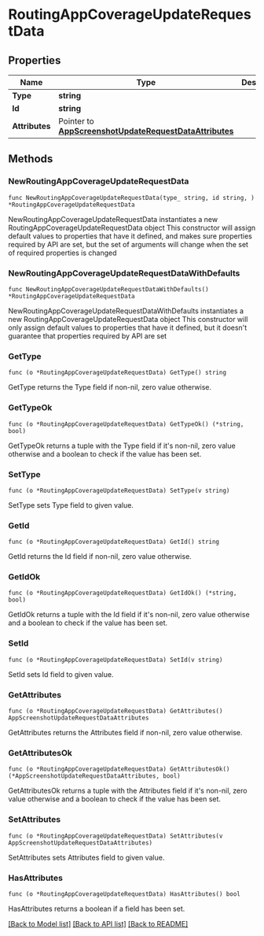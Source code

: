 # RoutingAppCoverageUpdateRequestData

## Properties

Name | Type | Description | Notes
------------ | ------------- | ------------- | -------------
**Type** | **string** |  | 
**Id** | **string** |  | 
**Attributes** | Pointer to [**AppScreenshotUpdateRequestDataAttributes**](AppScreenshotUpdateRequest_data_attributes.md) |  | [optional] 

## Methods

### NewRoutingAppCoverageUpdateRequestData

`func NewRoutingAppCoverageUpdateRequestData(type_ string, id string, ) *RoutingAppCoverageUpdateRequestData`

NewRoutingAppCoverageUpdateRequestData instantiates a new RoutingAppCoverageUpdateRequestData object
This constructor will assign default values to properties that have it defined,
and makes sure properties required by API are set, but the set of arguments
will change when the set of required properties is changed

### NewRoutingAppCoverageUpdateRequestDataWithDefaults

`func NewRoutingAppCoverageUpdateRequestDataWithDefaults() *RoutingAppCoverageUpdateRequestData`

NewRoutingAppCoverageUpdateRequestDataWithDefaults instantiates a new RoutingAppCoverageUpdateRequestData object
This constructor will only assign default values to properties that have it defined,
but it doesn't guarantee that properties required by API are set

### GetType

`func (o *RoutingAppCoverageUpdateRequestData) GetType() string`

GetType returns the Type field if non-nil, zero value otherwise.

### GetTypeOk

`func (o *RoutingAppCoverageUpdateRequestData) GetTypeOk() (*string, bool)`

GetTypeOk returns a tuple with the Type field if it's non-nil, zero value otherwise
and a boolean to check if the value has been set.

### SetType

`func (o *RoutingAppCoverageUpdateRequestData) SetType(v string)`

SetType sets Type field to given value.


### GetId

`func (o *RoutingAppCoverageUpdateRequestData) GetId() string`

GetId returns the Id field if non-nil, zero value otherwise.

### GetIdOk

`func (o *RoutingAppCoverageUpdateRequestData) GetIdOk() (*string, bool)`

GetIdOk returns a tuple with the Id field if it's non-nil, zero value otherwise
and a boolean to check if the value has been set.

### SetId

`func (o *RoutingAppCoverageUpdateRequestData) SetId(v string)`

SetId sets Id field to given value.


### GetAttributes

`func (o *RoutingAppCoverageUpdateRequestData) GetAttributes() AppScreenshotUpdateRequestDataAttributes`

GetAttributes returns the Attributes field if non-nil, zero value otherwise.

### GetAttributesOk

`func (o *RoutingAppCoverageUpdateRequestData) GetAttributesOk() (*AppScreenshotUpdateRequestDataAttributes, bool)`

GetAttributesOk returns a tuple with the Attributes field if it's non-nil, zero value otherwise
and a boolean to check if the value has been set.

### SetAttributes

`func (o *RoutingAppCoverageUpdateRequestData) SetAttributes(v AppScreenshotUpdateRequestDataAttributes)`

SetAttributes sets Attributes field to given value.

### HasAttributes

`func (o *RoutingAppCoverageUpdateRequestData) HasAttributes() bool`

HasAttributes returns a boolean if a field has been set.


[[Back to Model list]](../README.md#documentation-for-models) [[Back to API list]](../README.md#documentation-for-api-endpoints) [[Back to README]](../README.md)


